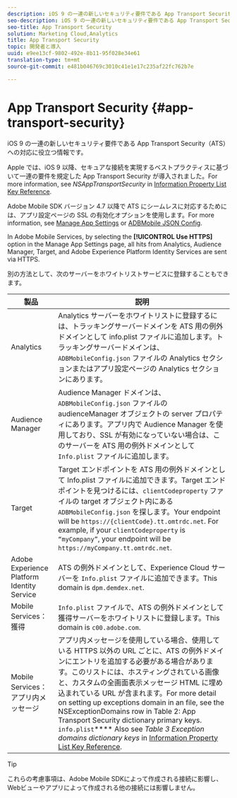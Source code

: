 ```yaml
---
description: iOS 9 の一連の新しいセキュリティ要件である App Transport Security（ATS）への対応に役立つ情報です。
seo-description: iOS 9 の一連の新しいセキュリティ要件である App Transport Security（ATS）への対応に役立つ情報です。
seo-title: App Transport Security
solution: Marketing Cloud,Analytics
title: App Transport Security
topic: 開発者と導入
uuid: e9ee13cf-9802-492e-8b11-95f028e34e61
translation-type: tm+mt
source-git-commit: e481b046769c3010c41e1e17c235af22fc762b7e

---
```



# App Transport Security {#app-transport-security}

iOS 9 の一連の新しいセキュリティ要件である App Transport Security（ATS）への対応に役立つ情報です。

Apple では、iOS 9 以降、セキュアな接続を実現するベストプラクティスに基づいて一連の要件を規定した App Transport Security が導入されました。For more information, see *NSAppTransportSecurity* in [Information Property List Key Reference](https://developer.apple.com/library/prerelease/ios/technotes/App-Transport-Security-Technote/).

Adobe Mobile SDK バージョン 4.7 以降で ATS にシームレスに対応するためには、アプリ設定ページの SSL の有効化オプションを使用します。For more information, see [Manage App Settings](/help/using/c-manage-app-settings/c-manage-app-settings.md) or [ADBMobile JSON Config](/help/ios/configuration/json-config/json-config.md).

In Adobe Mobile Services, by selecting the **[!UICONTROL Use HTTPS]** option in the Manage App Settings page, all hits from Analytics, Audience Manager, Target, and Adobe Experience Platform Identity Services are sent via HTTPS.

別の方法として、次のサーバーをホワイトリストサービスに登録することもできます。

| 製品 | 説明 |
|--- |--- |
| Analytics | Analytics サーバーをホワイトリストに登録するには、トラッキングサーバードメインを ATS 用の例外ドメインとして info.plist ファイルに追加します。トラッキングサーバードメインは、`ADBMobileConfig.json` ファイルの Analytics セクションまたはアプリ設定ページの Analytics セクションにあります。 |
| Audience Manager | Audience Manager ドメインは、`ADBMobileConfig.json` ファイルの audienceManager オブジェクトの server プロパティにあります。アプリ内で Audience Manager を使用しており、SSL が有効になっていない場合は、このサーバーを ATS 用の例外ドメインとして `Info.plist` ファイルに追加します。 |
| Target | Target エンドポイントを ATS 用の例外ドメインとして Info.plist ファイルに追加できます。Target エンドポイントを見つけるには、`clientCodeproperty` ファイルの target オブジェクト内にある `ADBMobileConfig.json` を探します。Your endpoint will be `https://{clientCode}.tt.omtrdc.net`.  For example, if your `clientCodeproperty` is `“myCompany”`, your endpoint will be `https://myCompany.tt.omtrdc.net`. |
| Adobe Experience Platform Identity Service | ATS の例外ドメインとして、Experience Cloud サーバーを `Info.plist` ファイルに追加できます。This domain is `dpm.demdex.net`. |
| Mobile Services：獲得 | `Info.plist` ファイルで、ATS の例外ドメインとして獲得サーバーをホワイトリストに登録します。This domain is `c00.adobe.com`. |
| Mobile Services：アプリ内メッセージ | アプリ内メッセージを使用している場合、使用している HTTPS 以外の URL ごとに、ATS の例外ドメインにエントリを追加する必要がある場合があります。このリストには、ホスティングされている画像と、カスタムの全画面表示メッセージ HTML に埋め込まれている URL が含まれます。For more detail on setting up exceptions domain in an  file, see the NSExceptionDomains row in Table 2: App Transport Security dictionary primary keys. `info.plist`**** Also see *Table 3  Exception domains dictionary keys* in [Information Property List Key Reference](https://developer.apple.com/library/prerelease/ios/technotes/App-Transport-Security-Technote/). |

>[!TIP]
>
>これらの考慮事項は、Adobe Mobile SDKによって作成される接続に影響し、Webビューやアプリによって作成される他の接続には影響しません。

